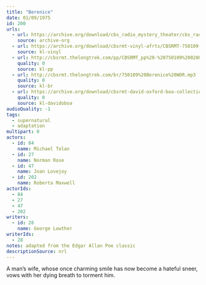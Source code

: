 ```yaml
---
title: "Berenice"
date: 01/09/1975
id: 200
urls: 
  - url: https://archive.org/download/cbs_radio_mystery_theater/cbs_radio_mystery_theater-0151-0200.zip/cbs_radio_mystery_theater-0151-0200%2Fcbsrmt_0200_berenice.mp3
    source: archive-org
  - url: https://archive.org/download/cbsrmt-vinyl-afrts/CBSRMT-750109-0200-Berenice_afrts.mp3
    source: kl-vinyl
  - url: http://cbsrmt.thelongtrek.com/pp/CBSRMT_pp%20-%20750109%200200%20Berenice.mp3
    quality: 0
    source: kl-pp
  - url: http://cbsrmt.thelongtrek.com/br/750109%20Berenice%20WOR.mp3
    quality: 0
    source: kl-br
  - url: https://archive.org/download/cbsrmt-david-oxford-boa-collection/CBSRMT-750109-0200-Berenice-(AFRTS)-(256-44)-{BoA}.mp3
    quality: 0
    source: kl-davidoboa
audioQuality: -1
tags: 
  - supernatural
  - adaptation
multipart: 0
actors:  
  - id: 84
    name: Michael Tolan  
  - id: 27
    name: Norman Rose  
  - id: 47
    name: Joan Lovejoy  
  - id: 202
    name: Roberta Maxwell
actorIds:  
  - 84  
  - 27  
  - 47  
  - 202
writers:  
  - id: 28
    name: George Lowther
writerIds:  
  - 28
notes: adapted from the Edgar Allan Poe classic
descriptionSource: nrl
---
```

A man’s wife, whose once charming smile has now become a hateful sneer, vows with her dying breath to torment him.